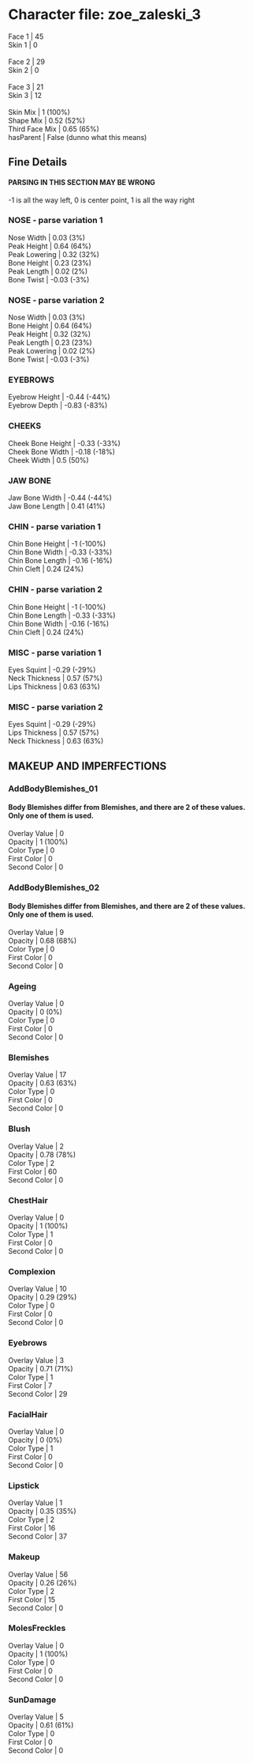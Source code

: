 # Character file: zoe_zaleski_3<br>
Face 1 | 45<br>
Skin 1 | 0<br>
<br>
Face 2 | 29<br>
Skin 2 | 0<br>
<br>
Face 3 | 21<br>
Skin 3 | 12<br>
<br>
Skin Mix | 1 (100%)<br>
Shape Mix | 0.52 (52%)<br>
Third Face Mix | 0.65 (65%)<br>
hasParent | False (dunno what this means)<br>
## Fine Details<br>
#### PARSING IN THIS SECTION MAY BE WRONG<br>
-1 is all the way left, 0 is center point, 1 is all the way right<br>
### NOSE - parse variation 1<br>
Nose Width | 0.03 (3%)<br>
Peak Height | 0.64 (64%)<br>
Peak Lowering | 0.32 (32%)<br>
Bone Height | 0.23 (23%)<br>
Peak Length | 0.02 (2%)<br>
Bone Twist | -0.03 (-3%)<br>
### NOSE - parse variation 2<br>
Nose Width | 0.03 (3%)<br>
Bone Height | 0.64 (64%)<br>
Peak Height | 0.32 (32%)<br>
Peak Length | 0.23 (23%)<br>
Peak Lowering | 0.02 (2%)<br>
Bone Twist | -0.03 (-3%)<br>
### EYEBROWS<br>
Eyebrow Height | -0.44 (-44%)<br>
Eyebrow Depth | -0.83 (-83%)<br>
### CHEEKS<br>
Cheek Bone Height | -0.33 (-33%)<br>
Cheek Bone Width | -0.18 (-18%)<br>
Cheek Width | 0.5 (50%)<br>
### JAW BONE<br>
Jaw Bone Width | -0.44 (-44%)<br>
Jaw Bone Length | 0.41 (41%)<br>
### CHIN - parse variation 1<br>
Chin Bone Height | -1 (-100%)<br>
Chin Bone Width | -0.33 (-33%)<br>
Chin Bone Length | -0.16 (-16%)<br>
Chin Cleft | 0.24 (24%)<br>
### CHIN - parse variation 2<br>
Chin Bone Height | -1 (-100%)<br>
Chin Bone Length | -0.33 (-33%)<br>
Chin Bone Width | -0.16 (-16%)<br>
Chin Cleft | 0.24 (24%)<br>
### MISC - parse variation 1<br>
Eyes Squint | -0.29 (-29%)<br>
Neck Thickness | 0.57 (57%)<br>
Lips Thickness | 0.63 (63%)<br>
### MISC - parse variation 2<br>
Eyes Squint | -0.29 (-29%)<br>
Lips Thickness | 0.57 (57%)<br>
Neck Thickness | 0.63 (63%)<br>
## MAKEUP AND IMPERFECTIONS<br>
### AddBodyBlemishes_01<br>
#### Body Blemishes differ from Blemishes, and there are 2 of these values. Only one of them is used.<br>
Overlay Value | 0<br>
Opacity | 1 (100%)<br>
Color Type | 0<br>
First Color | 0<br>
Second Color | 0<br>
### AddBodyBlemishes_02<br>
#### Body Blemishes differ from Blemishes, and there are 2 of these values. Only one of them is used.<br>
Overlay Value | 9<br>
Opacity | 0.68 (68%)<br>
Color Type | 0<br>
First Color | 0<br>
Second Color | 0<br>
### Ageing<br>
Overlay Value | 0<br>
Opacity | 0 (0%)<br>
Color Type | 0<br>
First Color | 0<br>
Second Color | 0<br>
### Blemishes<br>
Overlay Value | 17<br>
Opacity | 0.63 (63%)<br>
Color Type | 0<br>
First Color | 0<br>
Second Color | 0<br>
### Blush<br>
Overlay Value | 2<br>
Opacity | 0.78 (78%)<br>
Color Type | 2<br>
First Color | 60<br>
Second Color | 0<br>
### ChestHair<br>
Overlay Value | 0<br>
Opacity | 1 (100%)<br>
Color Type | 1<br>
First Color | 0<br>
Second Color | 0<br>
### Complexion<br>
Overlay Value | 10<br>
Opacity | 0.29 (29%)<br>
Color Type | 0<br>
First Color | 0<br>
Second Color | 0<br>
### Eyebrows<br>
Overlay Value | 3<br>
Opacity | 0.71 (71%)<br>
Color Type | 1<br>
First Color | 7<br>
Second Color | 29<br>
### FacialHair<br>
Overlay Value | 0<br>
Opacity | 0 (0%)<br>
Color Type | 1<br>
First Color | 0<br>
Second Color | 0<br>
### Lipstick<br>
Overlay Value | 1<br>
Opacity | 0.35 (35%)<br>
Color Type | 2<br>
First Color | 16<br>
Second Color | 37<br>
### Makeup<br>
Overlay Value | 56<br>
Opacity | 0.26 (26%)<br>
Color Type | 2<br>
First Color | 15<br>
Second Color | 0<br>
### MolesFreckles<br>
Overlay Value | 0<br>
Opacity | 1 (100%)<br>
Color Type | 0<br>
First Color | 0<br>
Second Color | 0<br>
### SunDamage<br>
Overlay Value | 5<br>
Opacity | 0.61 (61%)<br>
Color Type | 0<br>
First Color | 0<br>
Second Color | 0<br>
